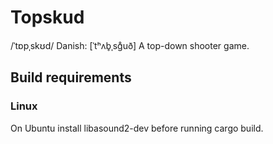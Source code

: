 # Topskud

/ˈtɒpˌskʊd/
Danish: [ˈtʰʌb̥ˌsg̊uð]
A top-down shooter game.

## Build requirements

### Linux

On Ubuntu install libasound2-dev before running cargo build.
